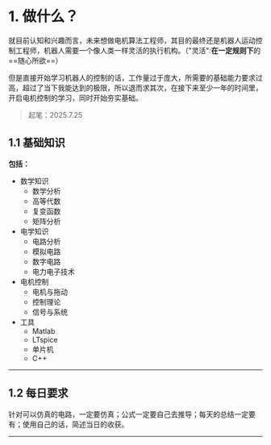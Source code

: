 # 1. 做什么？

就目前认知和兴趣而言，未来想做电机算法工程师，其目的最终还是机器人运动控制工程师，机器人需要一个像人类一样灵活的执行机构。（"灵活":**在一定规则下**的==随心所欲==）

但是直接开始学习机器人的控制的话，工作量过于庞大，所需要的基础能力要求过高，超过了当下我能达到的极限，所以退而求其次，在接下来至少一年的时间里，开启电机控制的学习，同时开始夯实基础。

>起笔：2025.7.25

## 1.1 基础知识

**包括：**

- 数学知识
  - 数学分析
  - 高等代数
  - 复变函数
  - 矩阵分析
- 电学知识
  - 电路分析
  - 模拟电路
  - 数字电路
  - 电力电子技术
- 电机控制
  - 电机与拖动
  - 控制理论
  - 信号与系统
- 工具
  - Matlab
  - LTspice
  - 单片机
  - C++

---

## 1.2 每日要求

针对可以仿真的电路，一定要仿真；公式一定要自己去推导；每天的总结一定要有；使用自己的话，简述当日的收获。

---

